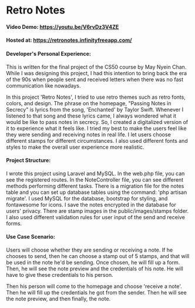 # Retro Notes
#### Video Demo:  <https://youtu.be/V6rvDz3V4ZE>
#### Hosted at: https://retronotes.infinityfreeapp.com/
#### Developer's Personal Experience:
This is written for the final project of the CS50 course by May Nyein Chan. While I was designing this project, I had this intention to bring back the era of the 90s when people sent and received letters when there was no fast communication like nowadays. 

In this project 'Retro Notes', I tried to use retro themes such as retro fonts, colors, and design. The phrase on the homepage, "Passing Notes in Secrecy" is lyrics from the song, 'Enchanted' by Taylor Swift. Whenever I listened to that song and these lyrics came, I always wondered what it would be like to pass notes in secrecy. So, I created a digitalized version of it to experience what it feels like. 
I tried my best to make the users feel like they were sending and receiving notes in real life. I let users choose different stamps for different circumstances. I also used different fonts and styles to make the overall user experience more realistic. 

#### Project Structure:
I wrote this project using Laravel and MySQL. In the web.php file, you can see the registered routes. In the NoteController file, you can see different methods performing different tasks. There is a migration file for the notes table and you can set up database tables using the command: 'php artisan migrate'. I used MySQL for the database, bootstrap for styling, and fontawesome for icons. I save the notes encrypted in the database for users' privacy. There are stamp images in the public/images/stamps folder. I also used different validation rules for user input of the send and receive forms. 

#### Use Case Scenario:
Users will choose whether they are sending or receiving a note. If he chooses to send, then he can choose a stamp out of 5 stamps, and that will be used in the note he'd be sending. Once chosen, he will fill up a form. Then, he will see the note preview and the credentials of his note. He will have to give these credentials to his person. 

Then his person will come to the homepage and choose 'receive a note'. Then he will fill up the credentials he got from the sender. Then he will see the note preview, and then finally, the note.
